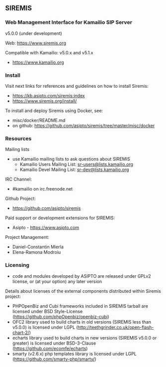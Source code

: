 ## SIREMIS

### Web Management Interface for Kamailio SIP Server

v5.0.0 (under development)

Web: https://www.siremis.org

Compatible with Kamailio: v5.0.x and v5.1.x

  * https://www.kamailio.org

### Install

Visit next links for references and guidelines on how to install Siremis:

  * https://kb.asipto.com/siremis:index
  * https://www.siremis.org/install/

To install and deploy Siremis using Docker, see:

  * misc/docker/README.md
  * on github: https://github.com/asipto/siremis/tree/master/misc/docker

### Resources

Mailing lists

  * use Kamailio mailing lists to ask questions about SIREMIS
    * Kamailio Users Mailing List: <sr-users@lists.kamailio.org>
    * Kamailio Devel Mailing List: <sr-dev@lists.kamailio.org>

IRC Channel:

  * #kamailio on irc.freenode.net

Github Project:

  * https://github.com/asipto/siremis

Paid support or development extensions for SIREMIS:

  * Asipto - https://www.asipto.com

Project Management:

  * Daniel-Constantin Mierla
  * Elena-Ramona Modroiu

### Licensing

  * code and modules developed by ASIPTO are released under GPLv2 license, or (at your option) any later version

Details about licenses of the external components distributed within Siremis project:

  * PHPOpenBiz and Cubi frameworks included in SIREMIS tarball are licensed under BSD Style-License (https://github.com/phpOpenbiz/openbiz-cubi)
  * OFC2 library used to build charts in old versions (SIREMIS less than v5.0.0) is licensed under LGPL (http://teethgrinder.co.uk/open-flash-chart-2/)
  * echarts library used to build charts in new versions (SIREMIS v5.0.0 or greater) is licensed under BSD-3-Clause (https://github.com/ecomfe/echarts)
  * smarty (v2.6.x) php templates library is licensed under LGPL (https://github.com/smarty-php/smarty/)
